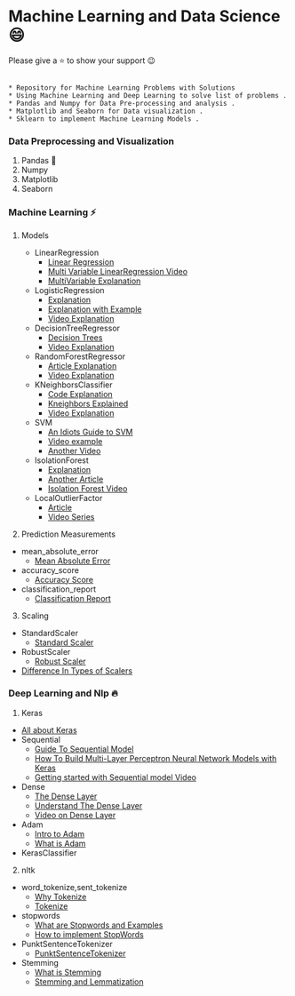 # Machine Learning and Data Science  :smile:

Please give a :star: to show your support  :wink:


```
   
* Repository for Machine Learning Problems with Solutions
* Using Machine Learning and Deep Learning to solve list of problems .
* Pandas and Numpy for Data Pre-processing and analysis . 
* Matplotlib and Seaborn for Data visualization . 
* Sklearn to implement Machine Learning Models . 
```

### Data Preprocessing and Visualization
1) Pandas  :panda_face:
2) Numpy
3) Matplotlib
4) Seaborn

### Machine Learning  :zap:
1) Models
   - LinearRegression
      - [Linear Regression](https://realpython.com/linear-regression-in-python/)
      - [Multi Variable LinearRegression Video](https://www.youtube.com/watch?v=5rvnlZWzox8)
      - [MultiVariable Explanation](http://www.statsoft.com/Textbook/Multiple-Regression)
   - LogisticRegression
      - [Explanation](https://towardsdatascience.com/logistic-regression-detailed-overview-46c4da4303bc)
      - [Explanation with Example](https://ml-cheatsheet.readthedocs.io/en/latest/logistic_regression.html)
      - [Video Explanation](https://www.youtube.com/watch?v=yIYKR4sgzI8)
   - DecisionTreeRegressor
      - [Decision Trees](https://medium.com/greyatom/decision-trees-a-simple-way-to-visualize-a-decision-dc506a403aeb)
      - [Video Explanation](https://www.youtube.com/watch?v=eKD5gxPPeY0&list=PLBv09BD7ez_4temBw7vLA19p3tdQH6FYO)
   - RandomForestRegressor
      - [Article Explanation](https://dataaspirant.com/2017/05/22/random-forest-algorithm-machine-learing/)
      - [Video Explanation](https://www.youtube.com/watch?v=J4Wdy0Wc_xQ&t=21s)
   - KNeighborsClassifier
      - [Code Explanation](https://kevinzakka.github.io/2016/07/13/k-nearest-neighbor/) 
      - [Kneighbors Explained](https://www.youtube.com/watch?v=UqYde-LULfs)
      - [Video Explanation](https://www.youtube.com/watch?v=1i0zu9jHN6U)
   - SVM
      - [An Idiots Guide to SVM ](http://web.mit.edu/6.034/wwwbob/svm-notes-long-08.pdf)
      - [Video example](https://www.youtube.com/watch?v=N1vOgolbjSc)
      - [Another Video](https://www.youtube.com/watch?v=Y6RRHw9uN9o)
   - IsolationForest
      - [Explanation](https://towardsdatascience.com/outlier-detection-with-isolation-forest-3d190448d45e)
      - [Another Article](https://towardsdatascience.com/anomaly-detection-with-isolation-forest-visualization-23cd75c281e2)
      - [Isolation Forest Video](https://www.youtube.com/watch?v=5p8B2Ikcw-k&t=759s)
   - LocalOutlierFactor
      - [Article](https://turi.com/learn/userguide/anomaly_detection/local_outlier_factor.html)
      - [Video Series](https://www.youtube.com/watch?v=nbNiD76yE8o&list=PL8Bgdi87Y1lWJtBDuStNuEGoXKVFmMrF3)
   
 2) Prediction Measurements
   - mean_absolute_error
      - [Mean Absolute Error](https://www.statisticshowto.datasciencecentral.com/absolute-error/)
   - accuracy_score
      - [Accuracy Score](https://scikit-learn.org/stable/modules/generated/sklearn.metrics.accuracy_score.html)
   - classification_report
      - [Classification Report](https://joshlawman.com/metrics-classification-report-breakdown-precision-recall-f1/)
 3) Scaling
   - StandardScaler
      - [Standard Scaler](https://scikit-learn.org/stable/modules/generated/sklearn.preprocessing.StandardScaler.html)
   - RobustScaler
      - [Robust Scaler](https://scikit-learn.org/stable/modules/generated/sklearn.preprocessing.RobustScaler.html)
   - [Difference In Types of Scalers](https://scikit-learn.org/stable/auto_examples/preprocessing/plot_all_scaling.html)


### Deep Learning and Nlp :fire:
1) Keras
  - [All about Keras](https://www.guru99.com/keras-tutorial.html)
  - Sequential
     - [Guide To Sequential Model](https://keras.io/getting-started/sequential-model-guide/)
     - [How To Build Multi-Layer Perceptron Neural Network Models with Keras](https://machinelearningmastery.com/build-multi-layer-perceptron-neural-network-models-keras/)
     - [Getting started with Sequential model Video](https://www.youtube.com/watch?v=VGCHcgmZu24)
  - Dense
      - [The Dense Layer](https://keras.io/layers/core/)
      - [Understand The Dense Layer](http://hunterheidenreich.com/blog/understanding_keras_dense_layers/)
      - [Video on Dense Layer](https://www.youtube.com/watch?v=oXMEeGrAuk0)
  - Adam
      - [Intro to Adam](https://machinelearningmastery.com/adam-optimization-algorithm-for-deep-learning/)
      - [What is Adam](https://towardsdatascience.com/adam-latest-trends-in-deep-learning-optimization-6be9a291375c)
  - KerasClassifier

2) nltk
  - word_tokenize,sent_tokenize
      - [Why Tokenize](https://uclmr.github.io/stat-nlp-book-scala/01_tasks/00_tokenization.html)
      - [Tokenize](https://pythonspot.com/tokenizing-words-and-sentences-with-nltk/)
  - stopwords
      - [What are Stopwords and Examples](https://www.tutorialspoint.com/python/python_remove_stopwords.htm)
      - [How to implement StopWords](https://pythonspot.com/nltk-stop-words/)
  - PunktSentenceTokenizer
      - [PunktSentenceTokenizer](https://pythonprogramming.net/part-of-speech-tagging-nltk-tutorial/)
  - Stemming
      - [What is Stemming](https://searchenterpriseai.techtarget.com/definition/stemming)
      - [Stemming and Lemmatization](https://towardsdatascience.com/stemming-lemmatization-what-ba782b7c0bd8)


